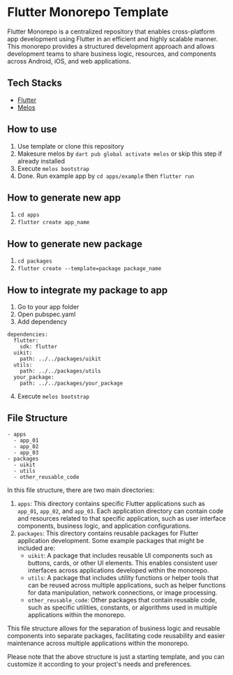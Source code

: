 # Flutter Monorepo Template
Flutter Monorepo is a centralized repository that enables cross-platform app development using Flutter in an efficient and highly scalable manner. This monorepo provides a structured development approach and allows development teams to share business logic, resources, and components across Android, iOS, and web applications.

## Tech Stacks
- [Flutter](https://flutter.dev/)
- [Melos](https://melos.invertase.dev/)

## How to use
1. Use template or clone this repository
2. Makesure melos by `dart pub global activate melos` or skip this step if already installed
3. Execute `melos bootstrap`
4. Done. Run example app by `cd apps/example` then `flutter run`

## How to generate new app
1. `cd apps`
2. `flutter create app_name`

## How to generate new package
1. `cd packages`
2. `flutter create --template=package package_name`

## How to integrate my package to app
1. Go to your app folder
2. Open pubspec.yaml
3. Add dependency 
```
dependencies:
  flutter:
    sdk: flutter
  uikit:
    path: ../../packages/uikit
  utils:
    path: ../../packages/utils
  your_package:
    path: ../../packages/your_package
```
4. Execute `melos bootstrap`

## File Structure
```
- apps
  - app_01
  - app_02
  - app_03
- packages
  - uikit
  - utils
  - other_reusable_code
```
In this file structure, there are two main directories:

1.  `apps`: This directory contains specific Flutter applications such as `app_01`, `app_02`, and `app_03`. Each application directory can contain code and resources related to that specific application, such as user interface components, business logic, and application configurations.
2.  `packages`: This directory contains reusable packages for Flutter application development. Some example packages that might be included are:
    -   `uikit`: A package that includes reusable UI components such as buttons, cards, or other UI elements. This enables consistent user interfaces across applications developed within the monorepo.
    -   `utils`: A package that includes utility functions or helper tools that can be reused across multiple applications, such as helper functions for data manipulation, network connections, or image processing.
    -   `other_reusable_code`: Other packages that contain reusable code, such as specific utilities, constants, or algorithms used in multiple applications within the monorepo.

This file structure allows for the separation of business logic and reusable components into separate packages, facilitating code reusability and easier maintenance across multiple applications within the monorepo.

Please note that the above structure is just a starting template, and you can customize it according to your project's needs and preferences.

